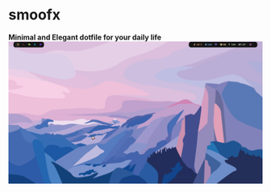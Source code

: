 # smoofx

<b>Minimal and Elegant dotfile for your daily life</b>
<img src="https://github.com/TheRealHex/smoofx/blob/main/snaps/1.png">

